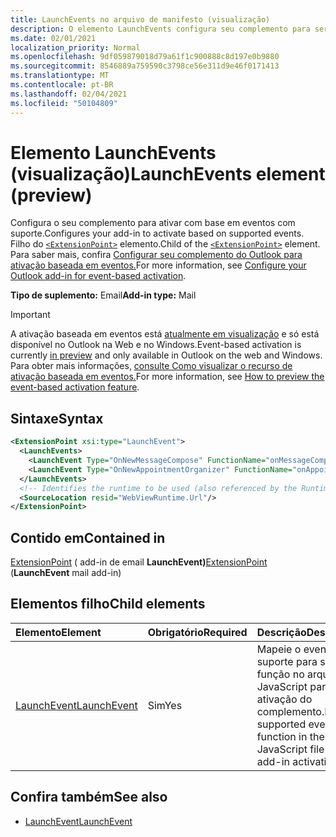 ```yaml
---
title: LaunchEvents no arquivo de manifesto (visualização)
description: O elemento LaunchEvents configura seu complemento para ser ativado com base em eventos com suporte.
ms.date: 02/01/2021
localization_priority: Normal
ms.openlocfilehash: 9df059879018d79a61f1c900888c8d197e0b9880
ms.sourcegitcommit: 8546889a759590c3798ce56e311d9e46f0171413
ms.translationtype: MT
ms.contentlocale: pt-BR
ms.lasthandoff: 02/04/2021
ms.locfileid: "50104809"
---
```

# <a name="launchevents-element-preview"></a><span data-ttu-id="0488f-103">Elemento LaunchEvents (visualização)</span><span class="sxs-lookup"><span data-stu-id="0488f-103">LaunchEvents element (preview)</span></span>

<span data-ttu-id="0488f-104">Configura o seu complemento para ativar com base em eventos com suporte.</span><span class="sxs-lookup"><span data-stu-id="0488f-104">Configures your add-in to activate based on supported events.</span></span> <span data-ttu-id="0488f-105">Filho do [`<ExtensionPoint>`](extensionpoint.md) elemento.</span><span class="sxs-lookup"><span data-stu-id="0488f-105">Child of the [`<ExtensionPoint>`](extensionpoint.md) element.</span></span> <span data-ttu-id="0488f-106">Para saber mais, confira [Configurar seu complemento do Outlook para ativação baseada em eventos.](../../outlook/autolaunch.md)</span><span class="sxs-lookup"><span data-stu-id="0488f-106">For more information, see [Configure your Outlook add-in for event-based activation](../../outlook/autolaunch.md).</span></span>

<span data-ttu-id="0488f-107">**Tipo de suplemento:** Email</span><span class="sxs-lookup"><span data-stu-id="0488f-107">**Add-in type:** Mail</span></span>

> [!IMPORTANT]
> <span data-ttu-id="0488f-108">A ativação baseada em eventos está [atualmente em visualização](../../reference/objectmodel/preview-requirement-set/outlook-requirement-set-preview.md) e só está disponível no Outlook na Web e no Windows.</span><span class="sxs-lookup"><span data-stu-id="0488f-108">Event-based activation is currently [in preview](../../reference/objectmodel/preview-requirement-set/outlook-requirement-set-preview.md) and only available in Outlook on the web and Windows.</span></span> <span data-ttu-id="0488f-109">Para obter mais informações, [consulte Como visualizar o recurso de ativação baseada em eventos.](../../outlook/autolaunch.md#how-to-preview-the-event-based-activation-feature)</span><span class="sxs-lookup"><span data-stu-id="0488f-109">For more information, see [How to preview the event-based activation feature](../../outlook/autolaunch.md#how-to-preview-the-event-based-activation-feature).</span></span>

## <a name="syntax"></a><span data-ttu-id="0488f-110">Sintaxe</span><span class="sxs-lookup"><span data-stu-id="0488f-110">Syntax</span></span>

```XML
<ExtensionPoint xsi:type="LaunchEvent">
  <LaunchEvents>
    <LaunchEvent Type="OnNewMessageCompose" FunctionName="onMessageComposeHandler"/>
    <LaunchEvent Type="OnNewAppointmentOrganizer" FunctionName="onAppointmentComposeHandler"/>
  </LaunchEvents>
  <!-- Identifies the runtime to be used (also referenced by the Runtime element). -->
  <SourceLocation resid="WebViewRuntime.Url"/>
</ExtensionPoint>
```

## <a name="contained-in"></a><span data-ttu-id="0488f-111">Contido em</span><span class="sxs-lookup"><span data-stu-id="0488f-111">Contained in</span></span>

<span data-ttu-id="0488f-112">[ExtensionPoint](extensionpoint.md) ( add-in de email **LaunchEvent)**</span><span class="sxs-lookup"><span data-stu-id="0488f-112">[ExtensionPoint](extensionpoint.md) (**LaunchEvent** mail add-in)</span></span>

## <a name="child-elements"></a><span data-ttu-id="0488f-113">Elementos filho</span><span class="sxs-lookup"><span data-stu-id="0488f-113">Child elements</span></span>

|  <span data-ttu-id="0488f-114">Elemento</span><span class="sxs-lookup"><span data-stu-id="0488f-114">Element</span></span> |  <span data-ttu-id="0488f-115">Obrigatório</span><span class="sxs-lookup"><span data-stu-id="0488f-115">Required</span></span>  |  <span data-ttu-id="0488f-116">Descrição</span><span class="sxs-lookup"><span data-stu-id="0488f-116">Description</span></span>  |
|:-----|:-----|:-----|
| [<span data-ttu-id="0488f-117">LaunchEvent</span><span class="sxs-lookup"><span data-stu-id="0488f-117">LaunchEvent</span></span>](launchevent.md) | <span data-ttu-id="0488f-118">Sim</span><span class="sxs-lookup"><span data-stu-id="0488f-118">Yes</span></span> |  <span data-ttu-id="0488f-119">Mapeie o evento com suporte para sua função no arquivo JavaScript para ativação do complemento.</span><span class="sxs-lookup"><span data-stu-id="0488f-119">Map supported event to its function in the JavaScript file for add-in activation.</span></span> |

## <a name="see-also"></a><span data-ttu-id="0488f-120">Confira também</span><span class="sxs-lookup"><span data-stu-id="0488f-120">See also</span></span>

- [<span data-ttu-id="0488f-121">LaunchEvent</span><span class="sxs-lookup"><span data-stu-id="0488f-121">LaunchEvent</span></span>](launchevent.md)
